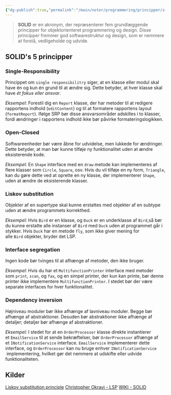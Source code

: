 ```yaml
---
{"dg-publish":true,"permalink":"/main/noter/programmering/principper/s-o-l-i-d/","title":"S.O.L.I.D","hide":true,"tags":["Principper","Programmering","SOLID"],"created":"2024-09-20T10:05:41.534+02:00"}
---
```


> **SOLID** er en akronym, der repræsenterer fem grundlæggende principper for
>objektorienteret programmering og design. Disse principper fremmer god
>softwarestruktur og design, som er nemmere at forstå, vedligeholde og
>udvide.

## SOLID's 5 principper

### Single-Responsibility

Princippet om `single responsibilitry` siger, at en klasse eller modul skal have
én og kun én grund til at ændre sig. Dette betyder, at hver klasse skal have
*ét fokus eller ansvar*.

*Eksempel:* Forestil dig en `Report` klasse, der har metoder til at redigere
rapportens indhold (`editContent`) og til at formatere rapportens layout
(`formatReport`). Ifølge SRP bør disse ansvarsområder adskilles i to
klasser, fordi ændringer i rapportens indhold ikke bør påvirke
formateringslogikken.

### Open-Closed

Softwareenheder bør være åbne for udvidelse, men lukkede for ændringer.
Dette betyder, at man bør kunne tilføje ny funktionalitet uden at ændre
eksisterende kode.

*Eksempel:* En `Shape` interface med en `draw` metode kan implementeres af
flere klasser som `Circle`, `Square`, osv. Hvis du vil tilføje en ny
form, `Triangle`, kan du gøre dette ved at oprette en ny klasse, der
implementerer `Shape`, uden at ændre de eksisterende klasser.

### Liskov substitution

Objekter af en supertype skal kunne erstattes med objekter af en
subtype uden at ændre programmets korrekthed.

*Eksempel:* Hvis `Bird` er en klasse, og `Duck` er en underklasse af
`Bird`,så bør du kunne erstatte alle instanser af `Bird` med `Duck`
uden at programmet går i stykker. Hvis `Duck` har en metode `fly`,
som ikke giver mening for alle `Bird` objekter, bryder det LSP.

### Interface segregation

Ingen kode bør tvinges til at afhænge af metoder, den ikke bruger.

*Eksempel:* Hvis du har et `MultifunctionPrinter` interface med metoder
som `print`, `scan`, og `fax`, og en simpel printer, der kun kan printe,
bør denne printer ikke implementere `MultifunctionPrinter`. I stedet
bør der være separate interfaces for hver funktionalitet.

### Dependency inversion

Højniveau moduler bør ikke afhænge af lavniveau moduler. Begge bør afhænge
af abstraktioner. Desuden bør abstraktioner ikke afhænge af detaljer;
detaljer bør afhænge af abstraktioner.

*Eksempel:* I stedet for at en `OrderProcessor` klasse direkte instantierer
et `EmailService` til at sende bekræftelser, bør `OrderProcessor` afhænge
af et `INotificationService` interface. `EmailService` implementerer dette
interface, og `OrderProcessor` kan nu bruge enhver `INotificationService`
 implementering, hvilket gør det nemmere at udskifte eller udvide
funktionaliteten.

## Kilder

[Liskov substitution principle](https://www.youtube.com/watch?v=-Z-17h3jG0A)
[Christopher Okravi - LSP](https://www.youtube.com/watch?v=7hXi0N1oWFU)
[WIKI - SOLID](https://en.wikipedia.org/wiki/SOLID)
